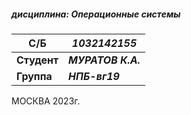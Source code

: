 ##### *дисциплина:	Операционные системы*

| С/Б | ***1032142155*** |
|-|-|
| **Студент** |  ***МУРАТОВ К.А.***|
| **Группа**  |  ***НПБ-вг19***|


МОСКВА
2023г.